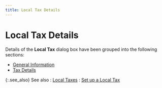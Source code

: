 ```yaml
---
title: Local Tax Details
---
```


# Local Tax Details


Details of the **Local Tax** dialog box have been grouped into the following sections:

- [General Information]({{site.prl_baseurl}}/setup/local-taxes/general_information_2.html)
- [Tax Details]({{site.prl_baseurl}}/setup/local-taxes/tax_details.html)



{:.see_also}
See also
: [Local Taxes]({{site.prl_baseurl}}/setup/local-taxes/local_taxes.html)
: [Set up a Local Tax]({{site.prl_baseurl}}/setup/local-taxes/setting-up-local-taxes/setting_up_local_taxes.html)
